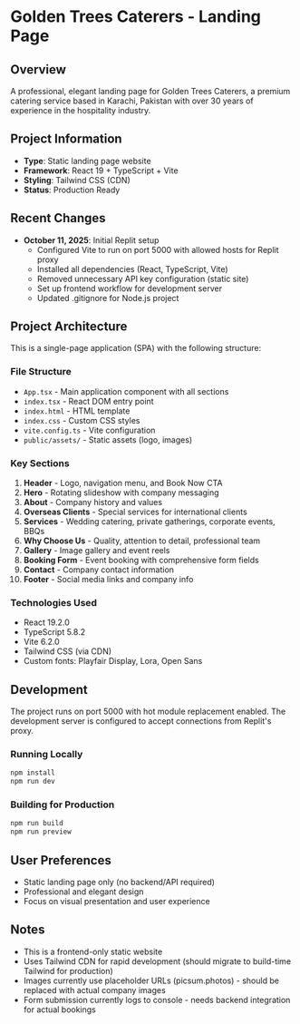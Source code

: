 # Golden Trees Caterers - Landing Page

## Overview
A professional, elegant landing page for Golden Trees Caterers, a premium catering service based in Karachi, Pakistan with over 30 years of experience in the hospitality industry.

## Project Information
- **Type**: Static landing page website
- **Framework**: React 19 + TypeScript + Vite
- **Styling**: Tailwind CSS (CDN)
- **Status**: Production Ready

## Recent Changes
- **October 11, 2025**: Initial Replit setup
  - Configured Vite to run on port 5000 with allowed hosts for Replit proxy
  - Installed all dependencies (React, TypeScript, Vite)
  - Removed unnecessary API key configuration (static site)
  - Set up frontend workflow for development server
  - Updated .gitignore for Node.js project

## Project Architecture
This is a single-page application (SPA) with the following structure:

### File Structure
- `App.tsx` - Main application component with all sections
- `index.tsx` - React DOM entry point
- `index.html` - HTML template
- `index.css` - Custom CSS styles
- `vite.config.ts` - Vite configuration
- `public/assets/` - Static assets (logo, images)

### Key Sections
1. **Header** - Logo, navigation menu, and Book Now CTA
2. **Hero** - Rotating slideshow with company messaging
3. **About** - Company history and values
4. **Overseas Clients** - Special services for international clients
5. **Services** - Wedding catering, private gatherings, corporate events, BBQs
6. **Why Choose Us** - Quality, attention to detail, professional team
7. **Gallery** - Image gallery and event reels
8. **Booking Form** - Event booking with comprehensive form fields
9. **Contact** - Company contact information
10. **Footer** - Social media links and company info

### Technologies Used
- React 19.2.0
- TypeScript 5.8.2
- Vite 6.2.0
- Tailwind CSS (via CDN)
- Custom fonts: Playfair Display, Lora, Open Sans

## Development
The project runs on port 5000 with hot module replacement enabled. The development server is configured to accept connections from Replit's proxy.

### Running Locally
```bash
npm install
npm run dev
```

### Building for Production
```bash
npm run build
npm run preview
```

## User Preferences
- Static landing page only (no backend/API required)
- Professional and elegant design
- Focus on visual presentation and user experience

## Notes
- This is a frontend-only static website
- Uses Tailwind CDN for rapid development (should migrate to build-time Tailwind for production)
- Images currently use placeholder URLs (picsum.photos) - should be replaced with actual company images
- Form submission currently logs to console - needs backend integration for actual bookings
